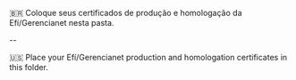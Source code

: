 :brazil:
Coloque seus certificados de produção e homologação da Efí/Gerencianet nesta pasta.

--

:us:
Place your Efí/Gerencianet production and homologation certificates in this folder.